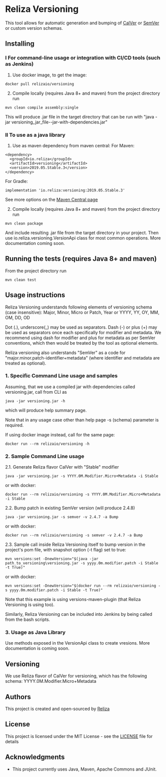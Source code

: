 # Reliza Versioning

This tool allows for automatic generation and bumping of [CalVer](https://calver.org/) or [SemVer](https://semver.org/) or custom version schemas.

## Installing

### I For command-line usage or integration with CI/CD tools (such as Jenkins)
1. Use docker image, to get the image:
```
docker pull relizaio/versioning
```

2. Compile locally (requires Java 8+ and maven)
from the project directory run
```
mvn clean compile assembly:single
```
This will produce .jar file in the target directory that can be run with "java -jar versioning_jar_file--jar-with-dependencies.jar"

### II To use as a java library
1. Use as maven dependency from maven central:
For Maven:
```
<dependency>
  <groupId>io.reliza</groupId>
  <artifactId>versioning</artifactId>
  <version>2019.05.Stable.3</version>
</dependency>
```

For Gradle:
```
implementation 'io.reliza:versioning:2019.05.Stable.3'
```

See more options on the [Maven Central page](https://search.maven.org/artifact/io.reliza/versioning/)

2. Compile locally (requires Java 8+ and maven)
from the project directory run
```
mvn clean package
```

And include resulting .jar file from the target directory in your project. Then use io.reliza.versioning.VersionApi class for most common operations. More documentation coming soon.

## Running the tests (requires Java 8+ and maven)
From the project directory run
```
mvn clean test
```

## Usage instructions
Reliza Versioning understands following elements of versioning schema (case insensitive):
Major, Minor, Micro or Patch, Year or YYYY, YY, OY, MM, OM, DD, OD

Dot (.), underscore(_) may be used as separators. Dash (-) or plus (+) may be used as separators once each specifically for modifier and metadata. We recommend using dash for modifier and plus for metadata as per SemVer conventions, which then would be treated by the tool as optional elements.

Reliza versioning also understands "SemVer" as a code for "major.minor.patch-identifier+metadata" (where identifier and metadata are treated as optional).

### 1. Specific Command Line usage and samples
Assuming, that we use a compiled jar with dependencies called versioning.jar, call from CLI as
```
java -jar versioning.jar -h
```
which will produce help summary page.

Note that in any usage case other than help page -s (schema) parameter is required.

If using docker image instead, call for the same page:
```
docker run --rm relizaio/versioning -h
```

### 2. Sample Command Line usage
2.1. Generate Reliza flavor CalVer with "Stable" modifier
```
java -jar versioning.jar -s YYYY.0M.Modifier.Micro+Metadata -i Stable
```
or with docker:
```
docker run --rm relizaio/versioning -s YYYY.0M.Modifier.Micro+Metadata -i Stable
```

2.2. Bump patch in existing SemVer version (will produce 2.4.8)
```
java -jar versioning.jar -s semver -v 2.4.7 -a Bump
```
or with docker:
```
docker run --rm relizaio/versioning -s semver -v 2.4.7 -a Bump
```

2.3. Sample call inside Reliza Versioning itself to bump version in the project's pom file, with snapshot option (-t flag) set to true:
```
mvn versions:set -DnewVersion="$(java -jar path_to_versioning\versioning.jar -s yyyy.0m.modifier.patch -i Stable -t True)"
```
or with docker:
```
mvn versions:set -DnewVersion="$(docker run --rm relizaio/versioning -s yyyy.0m.modifier.patch -i Stable -t True)"
```
Note that this example is using versions-maven-plugin (that Reliza Versioning is using too).

Similarly, Reliza Versioning can be included into Jenkins by being called from the bash scripts.

### 3. Usage as Java Library
Use methods exposed in the VersionApi class to create vresions. More documentation is coming soon.

## Versioning

We use Reliza flavor of CalVer for versioning, which has the following schema: YYYY.0M.Modifier.Micro+Metadata

## Authors

This project is created and open-sourced by [Reliza](https://reliza.io)

## License

This project is licensed under the MIT License - see the [LICENSE](LICENSE) file for details

## Acknowledgments

* This project currently uses Java, Maven, Apache Commons and JUnit.
